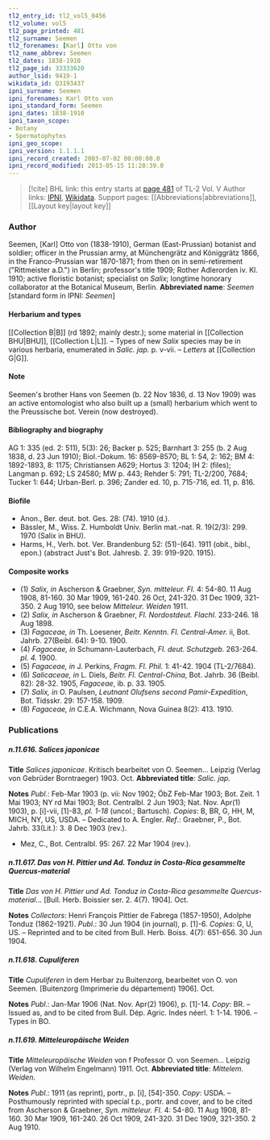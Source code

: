 ```yaml
---
tl2_entry_id: tl2_vol5_0456
tl2_volume: vol5
tl2_page_printed: 481
tl2_surname: Seemen
tl2_forenames: [Karl] Otto von
tl2_name_abbrev: Seemen
tl2_dates: 1838-1910
tl2_page_id: 33333620
author_lsid: 9419-1
wikidata_id: Q3193437
ipni_surname: Seemen
ipni_forenames: Karl Otto von
ipni_standard_form: Seemen
ipni_dates: 1838-1910
ipni_taxon_scope: 
- Botany
- Spermatophytes
ipni_geo_scope: 
ipni_version: 1.1.1.1
ipni_record_created: 2003-07-02 00:00:00.0
ipni_record_modified: 2013-05-15 11:28:39.0
---
```


> [!cite] BHL link: this entry starts at [page 481](https://www.biodiversitylibrary.org/page/33333620) of TL-2 Vol. V
> Author links: [IPNI](https://www.ipni.org/a/9419-1), [Wikidata](https://www.wikidata.org/wiki/Q3193437). Support pages: [[Abbreviations|abbreviations]], [[Layout key|layout key]]

### Author

Seemen, \[Karl\] Otto von (1838-1910), German (East-Prussian) botanist and soldier; officer in the Prussian army, at Münchengrätz and Königgrätz 1866, in the Franco-Prussian war 1870-1871; from then on in semi-retirement ("Rittmeister a.D.") in Berlin; professor's title 1909; Rother Adlerorden iv. Kl. 1910; active floristic botanist; specialist on *Salix*; longtime honorary collaborator at the Botanical Museum, Berlin. 
**Abbreviated name**: *Seemen* \[standard form in IPNI: *Seemen*\]

#### Herbarium and types

[[Collection B|B]] (rd 1892; mainly destr.); some material in [[Collection BHU|BHU]], [[Collection L|L]]. – Types of new *Salix* species may be in various herbaria, enumerated in *Salic. jap.* p. v-vii. – *Letters* at [[Collection G|G]].

#### Note

Seemen's brother Hans von Seemen (b. 22 Nov 1836, d. 13 Nov 1909) was an active entomologist who also built up a (small) herbarium which went to the Preussische bot. Verein (now destroyed).

#### Bibliography and biography

AG 1: 335 (ed. 2: 511), 5(3): 26; Backer p. 525; Barnhart 3: 255 (b. 2 Aug 1838, d. 23 Jun 1910); Biol.-Dokum. 16: 8569-8570; BL 1: 54, 2: 162; BM 4: 1892-1893, 8: 1175; Christiansen A629; Hortus 3: 1204; IH 2: (files); Langman p. 692; LS 24580; MW p. 443; Rehder 5: 791; TL-2/200, 7684; Tucker 1: 644; Urban-Berl. p. 396; Zander ed. 10, p. 715-716, ed. 11, p. 816.

#### Biofile

- Anon., Ber. deut. bot. Ges. 28: (74). 1910 (d.).
- Bässler, M., Wiss. Z. Humboldt Univ. Berlin mat.-nat. R. 19(2/3): 299. 1970 (Salix in BHU).
- Harms, H., Verh. bot. Ver. Brandenburg 52: (51)-(64). 1911 (obit., bibl., epon.) (abstract Just's Bot. Jahresb. 2. 39: 919-920. 1915).

#### Composite works

- (1) *Salix, in* Ascherson & Graebner, *Syn. mitteleur. Fl.* 4: 54-80. 11 Aug 1908, 81-160. 30 Mar 1909, 161-240. 26 Oct, 241-320. 31 Dec 1909, 321-350. 2 Aug 1910, see below *Mitteleur. Weiden* 1911.
- (2) *Salix, in* Ascherson & Graebner, *Fl. Nordostdeut. Flachl.* 233-246. 18 Aug 1898.
- (3) *Fagaceae, in* Th. Loesener, *Beitr. Kenntn. Fl. Central-Amer.* ii, Bot. Jahrb. 27(Beibl. 64): 9-10. 1900.
- (4) *Fagaceae, in* Schumann-Lauterbach, *Fl. deut. Schutzgeb.* 263-264. *pl. 4.* 1900.
- (5) *Fagaceae, in* J. Perkins, *Fragm. Fl. Phil.* 1: 41-42. 1904 (TL-2/7684).
- (6) *Salicaceae, in* L. Diels, *Beitr. Fl. Central-China*, Bot. Jahrb. 36 (Beibl. 82): 28-32. 1905, *Fagaceae*, ib. p. 33. 1905.
- (7) *Salix, in* O. Paulsen, *Leutnant Olufsens second Pamir-Expedition*, Bot. Tidsskr. 29: 157-158. 1909.
- (8) *Fagaceae, in* C.E.A. Wichmann, Nova Guinea 8(2): 413. 1910.

### Publications

##### n.11.616. Salices japonicae

**Title**
*Salices japonicae*. Kritisch bearbeitet von O. Seemen... Leipzig (Verlag von Gebrüder Borntraeger) 1903. Oct.
**Abbreviated title**: *Salic. jap.*

**Notes**
*Publ*.: Feb-Mar 1903 (p. vii: Nov 1902; ÖbZ Feb-Mar 1903; Bot. Zeit. 1 Mai 1903; NY rd Mai 1903; Bot. Centralbl. 2 Jun 1903; Nat. Nov. Apr(1) 1903), p. \[i\]-vii, \[1\]-83, *pl. 1-18* (uncol.; Bartusch). *Copies*: B, BR, G, HH, M, MICH, NY, US, USDA. – Dedicated to A. Engler.
*Ref*.: Graebner, P., Bot. Jahrb. 33(Lit.): 3. 8 Dec 1903 (rev.).
- Mez, C., Bot. Centralbl. 95: 267. 22 Mar 1904 (rev.).

##### n.11.617. Das von H. Pittier und Ad. Tonduz in Costa-Rica gesammelte Quercus-material

**Title**
*Das von H. Pittier und Ad. Tonduz in Costa-Rica gesammelte Quercus-material*... \[Bull. Herb. Boissier ser. 2. 4(7). 1904\]. Oct.

**Notes**
*Collectors*: Henri François Pittier de Fabrega (1857-1950), Adolphe Tonduz (1862-1921).
*Publ*.: 30 Jun 1904 (in journal), p. \[1\]-6. *Copies*: G, U, US. – Reprinted and to be cited from Bull. Herb. Boiss. 4(7): 651-656. 30 Jun 1904.

##### n.11.618. Cupuliferen

**Title**
*Cupuliferen* in dem Herbar zu Buitenzorg, bearbeitet von O. von Seemen. \[Buitenzorg (Imprimerie du département) 1906\]. Oct.

**Notes**
*Publ*.: Jan-Mar 1906 (Nat. Nov. Apr(2) 1906), p. \[1\]-14. *Copy*: BR. – Issued as, and to be cited from Bull. Dép. Agric. Indes néerl. 1: 1-14. 1906. – Types in BO.

##### n.11.619. Mitteleuropäische Weiden

**Title**
*Mitteleuropäische Weiden* von f Professor O. von Seemen... Leipzig (Verlag von Wilhelm Engelmann) 1911. Oct.
**Abbreviated title**: *Mittelem. Weiden*.

**Notes**
*Publ*.: 1911 (as reprint), portr., p. \[i\], \[54\]-350. *Copy*: USDA. – Posthumously reprinted with special t.p., portr. and cover, and to be cited from Ascherson & Graebner, *Syn. mitteleur. Fl.* 4: 54-80. 11 Aug 1908, 81-160. 30 Mar 1909, 161-240. 26 Oct 1909, 241-320. 31 Dec 1909, 321-350. 2 Aug 1910.

